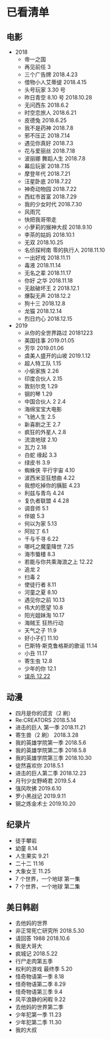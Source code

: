 # 已看清单

## 电影

- 2018
  - 帝一之国
  - 再见前任 3
  - 三个广告牌 2018.4.23
  - 借物小人艾蒂缇 2018.4.15
  - 头号玩家 3.30 号
  - 昨日青空 8.10 号 2018.10.28
  - 无问西东 2018.6.2
  - 时空恋旅人 2018.6.21
  - 皮德兔 2018.6.25
  - 我不是药神 2018.7.8
  - 邪不压正 2018.7.14
  - 遇见你真好 2018.7.3
  - 花与爱丽丝 2018.7.18
  - 波丽娜 舞蹈人生 2018.7.8
  - 幕后玩家 2018.7.15
  - 摩登年代 2018.7.21
  - 汪星卧底 2018.7.22
  - 神奇动物园 2018.7.22
  - 西虹市首富 2018.7.29
  - 我的少女时代 2018.7.30
  - 风雨咒
  - 快把我哥带走
  - 小萝莉的猴神大叔 2018.9.10
  - 李茶的姑妈 2018.10.1
  - 无双 2018.10.25
  - 名侦探柯南 零的执行人 2018.11.10
  - 一出好戏 2018.11.11
  - 毒液 2018.11.14
  - 无名之辈 2018.11.17
  - 你好 之华 2018.11.18
  - 无敌破坏王 2 2018.12.1
  - 爆裂无声 2018.12.2
  - 狗十三 2018.12.8
  - 龙猫 2018.12.14
  - 烈日灼心 2018.12.15
- 2019
  - 从你的全世界路过 20181223
  - 美国往事 2019.01.05
  - 芳华 2019.01.06
  - 虞美人盛开的山坡 2019.1.12
  - 超人特工队 1.15
  - 小偷家族 2.26
  - 印度合伙人 2.15
  - 敦刻尔克 1.29
  - 钢的琴 1.29
  - 中国合伙人 2 2.4
  - 海绵宝宝大电影
  - 飞驰人生 2.5
  - 新喜剧之王 2.7
  - 疯狂的外星人 2.8
  - 流浪地球 2.10
  - 瓦力 2.18
  - 白蛇 缘起 3.3
  - 绿皮书 3.9
  - 蜘蛛侠 平行宇宙 4.10
  - 波西米亚狂想曲 4.22
  - 我想吃掉你的胰脏 4.23
  - 利兹与青鸟 4.24
  - 复仇者联盟 4 4.28
  - 调音师 5.1
  - 伴娘 5.3
  - 何以为家 5.13
  - 阿拉丁 6.1
  - 千与千寻 6.22
  - 哪吒之魔童降世 7.25
  - 海市蜃楼 8.3
  - 若能与你共乘海浪之上 12.22
  - 追龙 2
  - 扫毒 2
  - 使徒行者 8.11
  - 河童之夏 8.10
  - 遇见你之前 10.13
  - 伟大的愿望 10.8
  - 阳光姐妹淘 10.17
  - 海贼王 狂热行动
  - 天气之子 11.9
  - 好小子们 11.10
  - 巴斯特·斯克鲁格斯的歌谣 11.14
  - 小丑 11.17
  - 寄生虫 12.8
  - 少年的你 12.1
  - [误杀 12.22](./20191215-50周.md)

## 动漫

- 四月是你的谎言（2 刷）
- Re:CREATORS 2018.5.14
- 进击的巨人 第一季 2018.11.21
- 寄生兽（2 刷） 2018.3.28
- 我的英雄学院第一季 2018.5.6
- 我的英雄学院第二季 2018.5.8
- 我的英雄学院第三季 2018.10.30
- 徒然喜欢你 2018.5.1
- 进击的巨人第二季 2018.12.23
- 月刊少女野崎君 2019.5.4
- 强风吹拂 2019.6.10
- 罗小黑战记 2019.9.11
- 钢之炼金术士 2019.10.20

## 纪录片

- 徒手攀岩
- 幼童 8.14
- 人生果实 9.21
- 二十二 11.16
- 大象女王 11.25
- 7 个世界，一个地球 第一集
- 7 个世界，一个地球 第二集

## 美日韩剧

- 去他妈的世界
- 非正常死亡研究所 2018.5.30
- 请回答 1988 2018.10.6
- 我是大哥大
- 疯城记 2018.5.22
- 行尸走肉第五季
- 权利的游戏 最终季 5.20
- 怪奇物语第一季 8.18
- 怪奇物语第二季 8.29
- 怪奇物语第三季 9.4
- 风平浪静的闲暇 9.22
- 去他妈的世界第二季
- 少年犯第一季 11.23
- 少年犯第二季 11.30
- 我的大叔
